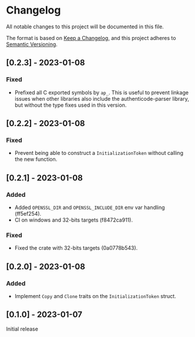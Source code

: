 # Changelog

All notable changes to this project will be documented in this file.

The format is based on [Keep a Changelog](https://keepachangelog.com/en/1.0.0/),
and this project adheres to [Semantic Versioning](https://semver.org/spec/v2.0.0.html).

## [0.2.3] - 2023-01-08

### Fixed

- Prefixed all C exported symbols by `ap_`. This is useful to prevent linkage issues when
  other libraries also include the authenticode-parser library, but without the type fixes
  used in this version.

## [0.2.2] - 2023-01-08

### Fixed

- Prevent being able to construct a `InitializationToken` without calling the new function.

## [0.2.1] - 2023-01-08

### Added

- Added `OPENSSL_DIR` and `OPENSSL_INCLUDE_DIR` env var handling (ff5ef254).
- CI on windows and 32-bits targets (f8472ca911).

### Fixed

- Fixed the crate with 32-bits targets (0a0778b543).

## [0.2.0] - 2023-01-08

### Added

- Implement `Copy` and `Clone` traits on the `InitializationToken` struct.

## [0.1.0] - 2023-01-07

Initial release
